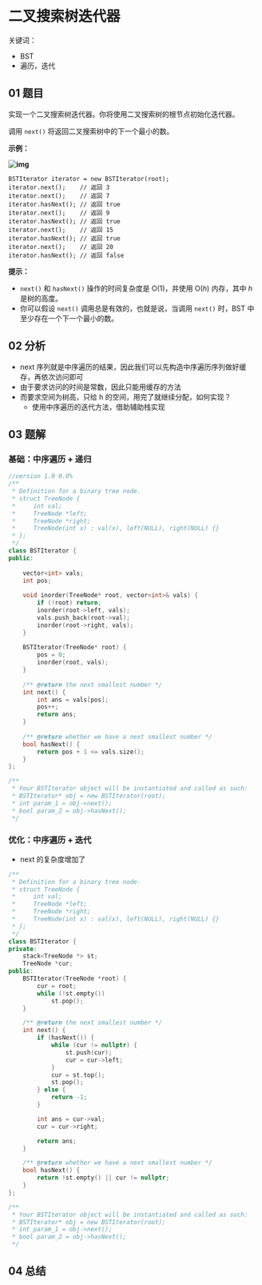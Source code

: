# 二叉搜索树迭代器
关键词：

- BST
- 遍历，迭代

## 01 题目

实现一个二叉搜索树迭代器。你将使用二叉搜索树的根节点初始化迭代器。

调用 `next()` 将返回二叉搜索树中的下一个最小的数。

**示例：**

**![img](https://assets.leetcode-cn.com/aliyun-lc-upload/uploads/2018/12/25/bst-tree.png)**

```
BSTIterator iterator = new BSTIterator(root);
iterator.next();    // 返回 3
iterator.next();    // 返回 7
iterator.hasNext(); // 返回 true
iterator.next();    // 返回 9
iterator.hasNext(); // 返回 true
iterator.next();    // 返回 15
iterator.hasNext(); // 返回 true
iterator.next();    // 返回 20
iterator.hasNext(); // 返回 false
```

**提示：**

- `next()` 和 `hasNext()` 操作的时间复杂度是 O(1)，并使用 O(*h*) 内存，其中 *h* 是树的高度。
- 你可以假设 `next()` 调用总是有效的，也就是说，当调用 `next()` 时，BST 中至少存在一个下一个最小的数。

## 02 分析

- next 序列就是中序遍历的结果，因此我们可以先构造中序遍历序列做好缓存，再依次访问即可
- 由于要求访问的时间是常数，因此只能用缓存的方法
- 而要求空间为树高，只给 h 的空间，用完了就继续分配，如何实现？
  - 使用中序遍历的迭代方法，借助辅助栈实现

## 03 题解

### 基础：中序遍历 + 递归

```c++
//version 1.0 0.0%
/**
 * Definition for a binary tree node.
 * struct TreeNode {
 *     int val;
 *     TreeNode *left;
 *     TreeNode *right;
 *     TreeNode(int x) : val(x), left(NULL), right(NULL) {}
 * };
 */
class BSTIterator {
public:
    
    vector<int> vals;
    int pos;
    
    void inorder(TreeNode* root, vector<int>& vals) {
        if (!root) return;
        inorder(root->left, vals);
        vals.push_back(root->val);
        inorder(root->right, vals);
    }
    
    BSTIterator(TreeNode* root) {
        pos = 0;
        inorder(root, vals);
    }
    
    /** @return the next smallest number */
    int next() {
        int ans = vals[pos];
        pos++;
        return ans;
    }
    
    /** @return whether we have a next smallest number */
    bool hasNext() {
        return pos + 1 <= vals.size();
    }
};

/**
 * Your BSTIterator object will be instantiated and called as such:
 * BSTIterator* obj = new BSTIterator(root);
 * int param_1 = obj->next();
 * bool param_2 = obj->hasNext();
 */
```

### 优化：中序遍历  + 迭代

- next 的复杂度增加了

```c++
/**
 * Definition for a binary tree node.
 * struct TreeNode {
 *     int val;
 *     TreeNode *left;
 *     TreeNode *right;
 *     TreeNode(int x) : val(x), left(NULL), right(NULL) {}
 * };
 */
class BSTIterator {
private:
    stack<TreeNode *> st;
    TreeNode *cur;
public:
    BSTIterator(TreeNode *root) {
        cur = root;
        while (!st.empty())
            st.pop();
    }

    /** @return the next smallest number */
    int next() {
        if (hasNext()) {
            while (cur != nullptr) {
                st.push(cur);
                cur = cur->left;
            }
            cur = st.top();
            st.pop();
        } else {
            return -1;
        }

        int ans = cur->val;
        cur = cur->right;

        return ans;
    }

    /** @return whether we have a next smallest number */
    bool hasNext() {
        return !st.empty() || cur != nullptr;
    }
};

/**
 * Your BSTIterator object will be instantiated and called as such:
 * BSTIterator* obj = new BSTIterator(root);
 * int param_1 = obj->next();
 * bool param_2 = obj->hasNext();
 */
```

## 04 总结

